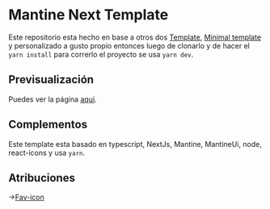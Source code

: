 # Mantine Next Template

Este repositorio esta hecho en base a otros dos [Template](https://github.com/Giuseppetm/mantine-template), [Minimal template](https://github.com/mantinedev/next-pages-min-template) y personalizado a gusto propio entonces luego de clonarlo y de hacer el `yarn install` para correrlo  el proyecto se usa `yarn dev`. 

## Previsualización

Puedes ver la página [aquí](https://template-mantine.vercel.app).

## Complementos

Este template esta basado en typescript, NextJs, Mantine, MantineUi, node, react-icons y usa `yarn`.

## Atribuciones
->[Fav-icon](https://icon-icons.com/es/icono/gato/100317)
